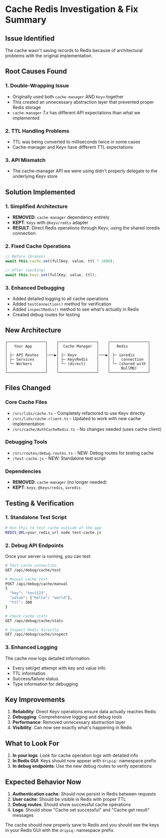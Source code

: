 # Cache Redis Investigation & Fix Summary

## Issue Identified
The cache wasn't saving records to Redis because of architectural problems with the original implementation.

## Root Causes Found

### 1. **Double-Wrapping Issue**
- Originally used both `cache-manager` AND `Keyv` together
- This created an unnecessary abstraction layer that prevented proper Redis storage
- `cache-manager` 7.x has different API expectations than what we implemented

### 2. **TTL Handling Problems**
- TTL was being converted to milliseconds twice in some cases
- Cache-manager and Keyv have different TTL expectations

### 3. **API Mismatch**
- The cache-manager API we were using didn't properly delegate to the underlying Keyv store

## Solution Implemented

### 1. **Simplified Architecture**
- **REMOVED**: `cache-manager` dependency entirely
- **KEPT**: `Keyv` with `@keyv/redis` adapter
- **RESULT**: Direct Redis operations through Keyv, using the shared ioredis connection

### 2. **Fixed Cache Operations**
```typescript
// Before (broken)
await this.cache.set(fullKey, value, ttl * 1000);

// After (working)
await this.keyv.set(fullKey, value, ttl);
```

### 3. **Enhanced Debugging**
- Added detailed logging to all cache operations
- Added `testConnection()` method for verification
- Added `inspectRedis()` method to see what's actually in Redis
- Created debug routes for testing

## New Architecture

```
┌─────────────────┐    ┌─────────────────┐    ┌─────────────────┐
│   Your App      │    │  Cache Manager  │    │   Redis         │
│                 │    │                 │    │                 │
│ ├─ API Routes   │───▶│ ├─ Keyv         │───▶│ ├─ ioredis      │
│ ├─ Services     │    │ ├─ KeyvRedis    │    │ │   connection  │
│ └─ Workers      │    │ └─ (direct)     │    │ └─ (shared with │
│                 │    │                 │    │     BullMQ)     │
└─────────────────┘    └─────────────────┘    └─────────────────┘
```

## Files Changed

### Core Cache Files
- `/src/libs/cache.ts` - Completely refactored to use Keyv directly
- `/src/libs/cache-client.ts` - Updated to work with new cache implementation
- `/src/cache/AuthCacheRedis.ts` - No changes needed (uses cache client)

### Debugging Tools
- `/src/routes/debug.routes.ts` - NEW: Debug routes for testing cache
- `/test-cache.js` - NEW: Standalone test script

### Dependencies
- **REMOVED**: `cache-manager` (no longer needed)
- **KEPT**: `keyv`, `@keyv/redis`, `ioredis`

## Testing & Verification

### 1. **Standalone Test Script**
```bash
# Run this to test cache outside of the app
REDIS_URL=your_redis_url node test-cache.js
```

### 2. **Debug API Endpoints**
Once your server is running, you can test:

```bash
# Test cache connection
GET /api/debug/cache/test

# Manual cache test
POST /api/debug/cache/manual
{
  "key": "test123",
  "value": {"hello": "world"},
  "ttl": 300
}

# Check cache stats
GET /api/debug/cache/stats

# Inspect Redis directly
GET /api/debug/cache/inspect
```

### 3. **Enhanced Logging**
The cache now logs detailed information:
- Every set/get attempt with key and value info
- TTL information
- Success/failure status
- Type information for debugging

## Key Improvements

1. **Reliability**: Direct Keyv operations ensure data actually reaches Redis
2. **Debugging**: Comprehensive logging and debug tools
3. **Performance**: Removed unnecessary abstraction layer
4. **Visibility**: Can now see exactly what's happening in Redis

## What to Look For

1. **In your logs**: Look for cache operation logs with detailed info
2. **In Redis GUI**: Keys should now appear with `dripiq:` namespace prefix
3. **In debug endpoints**: Use the new debug routes to verify operations

## Expected Behavior Now

1. **Authentication cache**: Should now persist in Redis between requests
2. **User cache**: Should be visible in Redis with proper TTL
3. **Debug routes**: Should show successful cache operations
4. **Logs**: Should show "Cache set successful" and "Cache get result" messages

The cache should now properly save to Redis and you should see the keys in your Redis GUI with the `dripiq:` namespace prefix.